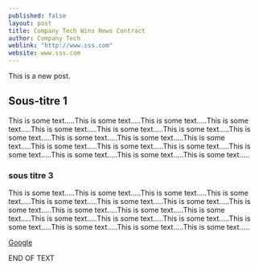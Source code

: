 ```yaml
---
published: false
layout: post
title: Company Tech Wins News Contract
author: Company Tech
weblink: "http://www.sss.com"
website: www.sss.com
---
```




This is a new post.

## Sous-titre 1

This is some text.....This is some text.....This is some text.....This is some text.....This is some text.....This is some text.....This is some text.....This is some text.....This is some text.....This is some text.....This is some text.....This is some text.....This is some text.....This is some text.....This is some text.....This is some text.....This is some text.....This is some text.....

### sous titre 3

This is some text.....This is some text.....This is some text.....This is some text.....This is some text.....This is some text.....This is some text.....This is some text.....This is some text.....This is some text.....This is some text.....This is some text.....This is some text.....This is some text.....This is some text.....This is some text.....This is some text.....This is some text.....

[Google](http://www.google.com)

END OF TEXT
